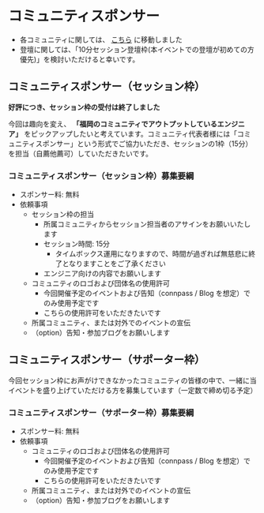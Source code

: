 # コミュニティスポンサー

- 各コミュニティに関しては、 [こちら](https://github.com/kongmingstrap/FUKUOKA-Engineers-Day-2019-Summer/blob/master/connpass.md) に移動しました
- 登壇に関しては、「10分セッション登壇枠(本イベントでの登壇が初めての方優先)」を検討いただけると幸いです。

## コミュニティスポンサー（セッション枠）

**好評につき、セッション枠の受付は終了しました**

今回は趣向を変え、 **「福岡のコミュニティでアウトプットしているエンジニア」** をピックアップしたいと考えています。コミュニティ代表者様には「コミュニティスポンサー」という形式でご協力いただき、セッションの1枠（15分）を担当（自薦他薦可）していただきたいです。

### コミュニティスポンサー（セッション枠）募集要綱

- スポンサー料: 無料
- 依頼事項
    - セッション枠の担当
        - 所属コミュニティからセッション担当者のアサインをお願いいたします
        - セッション時間: 15分
            - タイムボックス運用になりますので、時間が過ぎれば無慈悲に終了となりますことをご了承ください
        - エンジニア向けの内容でお願いします
    - コミュニティのロゴおよび団体名の使用許可
        - 今回開催予定のイベントおよび告知（connpass / Blog を想定）でのみ使用予定です
        - こちらの使用許可をいただきたいです
    - 所属コミュニティ、または対外でのイベントの宣伝
    - （option）告知・参加ブログをお願いします
 
## コミュニティスポンサー（サポーター枠）

今回セッション枠にお声がけできなかったコミュニティの皆様の中で、一緒に当イベントを盛り上げていただける方を募集しています（一定数で締め切る予定）

### コミュニティスポンサー（サポーター枠）募集要綱

- スポンサー料: 無料
- 依頼事項
    - コミュニティのロゴおよび団体名の使用許可
        - 今回開催予定のイベントおよび告知（connpass / Blog を想定）でのみ使用予定です
        - こちらの使用許可をいただきたいです
    - 所属コミュニティ、または対外でのイベントの宣伝
    - （option）告知・参加ブログをお願いします